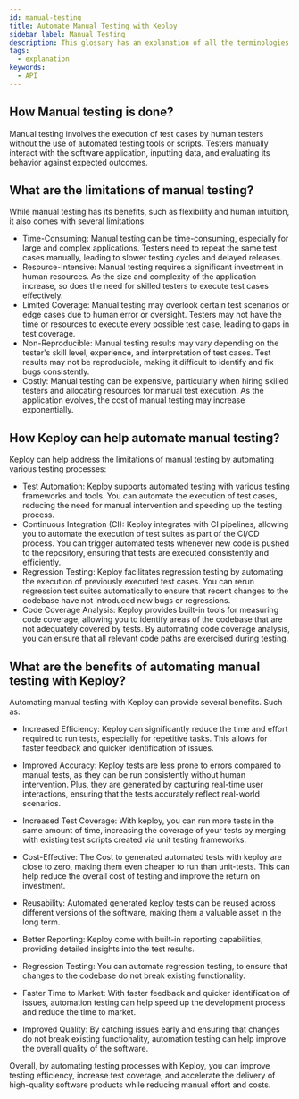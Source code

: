```yaml
---
id: manual-testing
title: Automate Manual Testing with Keploy
sidebar_label: Manual Testing
description: This glossary has an explanation of all the terminologies that beginners find difficult to understand at first glance.
tags:
  - explanation
keywords:
  - API
---
```


## How Manual testing is done?

Manual testing involves the execution of test cases by human testers without the use of automated testing tools or scripts. Testers manually interact with the software application, inputting data, and evaluating its behavior against expected outcomes.

## What are the limitations of manual testing?

While manual testing has its benefits, such as flexibility and human intuition, it also comes with several limitations:

- Time-Consuming: Manual testing can be time-consuming, especially for large and complex applications. Testers need to repeat the same test cases manually, leading to slower testing cycles and delayed releases.
- Resource-Intensive: Manual testing requires a significant investment in human resources. As the size and complexity of the application increase, so does the need for skilled testers to execute test cases effectively.
- Limited Coverage: Manual testing may overlook certain test scenarios or edge cases due to human error or oversight. Testers may not have the time or resources to execute every possible test case, leading to gaps in test coverage.
- Non-Reproducible: Manual testing results may vary depending on the tester's skill level, experience, and interpretation of test cases. Test results may not be reproducible, making it difficult to identify and fix bugs consistently.
- Costly: Manual testing can be expensive, particularly when hiring skilled testers and allocating resources for manual test execution. As the application evolves, the cost of manual testing may increase exponentially.

## How Keploy can help automate manual testing?

Keploy can help address the limitations of manual testing by automating various testing processes:

- Test Automation: Keploy supports automated testing with various testing frameworks and tools. You can automate the execution of test cases, reducing the need for manual intervention and speeding up the testing process.
- Continuous Integration (CI): Keploy integrates with CI pipelines, allowing you to automate the execution of test suites as part of the CI/CD process. You can trigger automated tests whenever new code is pushed to the repository, ensuring that tests are executed consistently and efficiently.
- Regression Testing: Keploy facilitates regression testing by automating the execution of previously executed test cases. You can rerun regression test suites automatically to ensure that recent changes to the codebase have not introduced new bugs or regressions.
- Code Coverage Analysis: Keploy provides built-in tools for measuring code coverage, allowing you to identify areas of the codebase that are not adequately covered by tests. By automating code coverage analysis, you can ensure that all relevant code paths are exercised during testing.

## What are the benefits of automating manual testing with Keploy?

Automating manual testing with Keploy can provide several benefits. Such as:

- Increased Efficiency: Keploy can significantly reduce the time and effort required to run tests, especially for repetitive tasks. This allows for faster feedback and quicker identification of issues.

- Improved Accuracy: Keploy tests are less prone to errors compared to manual tests, as they can be run consistently without human intervention. Plus, they are generated by capturing real-time user interactions, ensuring that the tests accurately reflect real-world scenarios.

- Increased Test Coverage: With keploy, you can run more tests in the same amount of time, increasing the coverage of your tests by merging with existing test scripts created via unit testing frameworks.

- Cost-Effective: The Cost to generated automated tests with keploy are close to zero, making them even cheaper to run than unit-tests. This can help reduce the overall cost of testing and improve the return on investment.

- Reusability: Automated generated keploy tests can be reused across different versions of the software, making them a valuable asset in the long term.

- Better Reporting: Keploy come with built-in reporting capabilities, providing detailed insights into the test results.

- Regression Testing: You can automate regression testing, to ensure that changes to the codebase do not break existing functionality.

- Faster Time to Market: With faster feedback and quicker identification of issues, automation testing can help speed up the development process and reduce the time to market.

- Improved Quality: By catching issues early and ensuring that changes do not break existing functionality, automation testing can help improve the overall quality of the software.

Overall, by automating testing processes with Keploy, you can improve testing efficiency, increase test coverage, and accelerate the delivery of high-quality software products while reducing manual effort and costs.
